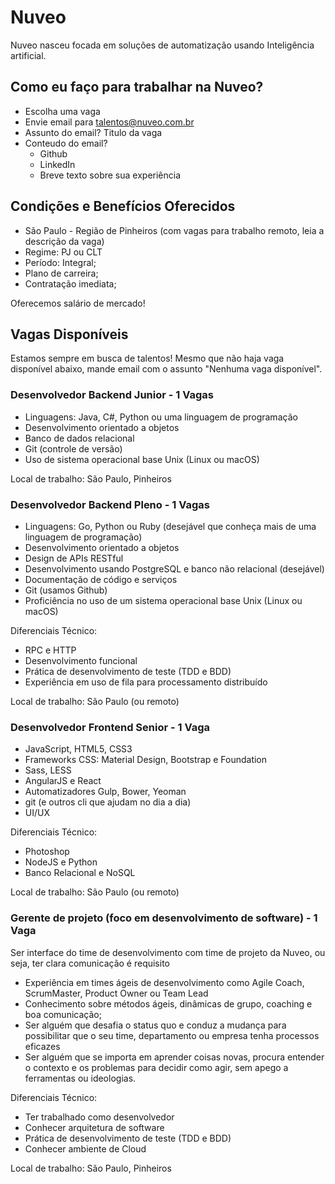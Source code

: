 # Nuveo
Nuveo nasceu focada em soluções de automatização usando Inteligência artificial.

## Como eu faço para trabalhar na Nuveo?

- Escolha uma vaga
- Envie email para talentos@nuveo.com.br
- Assunto do email? Titulo da vaga
- Conteudo do email?
  * Github
  * LinkedIn
  * Breve texto sobre sua experiência

## Condições e Benefícios Oferecidos

- São Paulo - Região de Pinheiros (com vagas para trabalho remoto, leia a descrição da vaga)
- Regime: PJ ou CLT
- Período: Integral;
- Plano de carreira;
- Contratação imediata;

Oferecemos salário de mercado!

## Vagas Disponíveis

Estamos sempre em busca de talentos! Mesmo que não haja vaga disponível abaixo, mande email com o assunto "Nenhuma vaga disponível".


### Desenvolvedor Backend Junior - 1 Vagas

- Linguagens: Java, C#, Python ou uma linguagem de programação
- Desenvolvimento orientado a objetos
- Banco de dados relacional
- Git (controle de versão)
- Uso de sistema operacional base Unix (Linux ou macOS)

Local de trabalho:
São Paulo, Pinheiros

### Desenvolvedor Backend Pleno - 1 Vagas

- Linguagens: Go, Python ou Ruby (desejável que conheça mais de uma linguagem de programação)
- Desenvolvimento orientado a objetos
- Design de APIs RESTful
- Desenvolvimento usando PostgreSQL e banco não relacional (desejável)
- Documentação de código e serviços
- Git (usamos Github)
- Proficiência no uso de um sistema operacional base Unix (Linux ou macOS)

Diferenciais Técnico:
- RPC e HTTP
- Desenvolvimento funcional
- Prática de desenvolvimento de teste (TDD e BDD)
- Experiência em uso de fila para processamento distribuído

Local de trabalho:
São Paulo (ou remoto)

### Desenvolvedor Frontend Senior - 1 Vaga

- JavaScript, HTML5, CSS3
- Frameworks CSS: Material Design, Bootstrap e Foundation
- Sass, LESS
- AngularJS e React
- Automatizadores Gulp, Bower, Yeoman
- git (e outros cli que ajudam no dia a dia)
- UI/UX

Diferenciais Técnico:
- Photoshop
- NodeJS e Python
- Banco Relacional e NoSQL

Local de trabalho:
São Paulo (ou remoto)

### Gerente de projeto (foco em desenvolvimento de software) - 1 Vaga

Ser interface do time de desenvolvimento com time de projeto da Nuveo, ou seja, ter clara comunicação é requisito

- Experiência em times ágeis de desenvolvimento como Agile Coach, ScrumMaster, Product Owner ou Team Lead
- Conhecimento sobre métodos ágeis, dinâmicas de grupo, coaching e boa comunicação;
- Ser alguém que desafia o status quo e conduz a mudança para possibilitar que o seu time, departamento ou empresa tenha processos eficazes
- Ser alguém que se importa em aprender coisas novas, procura entender o contexto e os problemas para decidir como agir, sem apego a ferramentas ou ideologias.

Diferenciais Técnico:
- Ter trabalhado como desenvolvedor
- Conhecer arquitetura de software
- Prática de desenvolvimento de teste (TDD e BDD)
- Conhecer ambiente de Cloud

Local de trabalho:
São Paulo, Pinheiros
